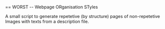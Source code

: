  == WORST -- Webpage ORganisation STyles

A small script to generate repetetive (by structure) pages of
non-repetetive Images with texts from a description file.


